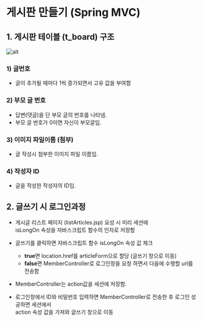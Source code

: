 # 게시판 만들기 (Spring MVC)

## 1. 게시판 테이블 (t_board) 구조

![alt](/assets/images/post/spring/37.png)

### 1) 글번호

- 글이 추가될 때마다 1씩 증가되면서 고유 값을 부여함

### 2) 부모 글 번호

- 답변(댓글)을 단 부모 글의 번호를 나타냄.
- 부모 글 번호가 0이면 자신이 부모글임.

### 3) 이미지 파일이름 (첨부)

- 글 작성시 첨부한 이미지 파일 이름임.

### 4) 작성자 ID

- 글을 작성한 작성자의 ID임.

## 2. 글쓰기 시 로그인과정

* 게시글 리스트 페이지 (listArticles.jsp) 요성 시 미리 세션에  
  isLongOn 속성을 자바스크립트 함수의 인자로 저장함

* 글쓰기를 클릭하면 자바스크립트 함수 isLongOn 속성 값 체크
    * **true**면 location.href를 articleForm으로 할당 (글쓰기 창으로 이동)
    * **false**면 MemberController로 로그인창을 요청 하면서 다음에 수행할 url를 전송함
* MemberController는 action값을 세션에 저장함.
* 로그인창에서 ID와 비밀번호 입력하면 MemberController로 전송한 후 로그인 성공하면 세션에서  
  action 속성 값을 가져와 글쓰기 창으로 이동
  






